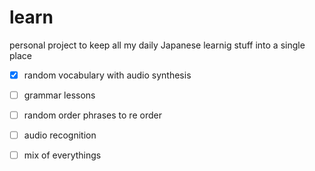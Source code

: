 # learn

personal project to keep all my daily Japanese learnig stuff into a single place

- [x] random vocabulary with audio synthesis
- [ ] grammar lessons
- [ ] random order phrases to re order
- [ ] audio recognition
- [ ] mix of everythings

